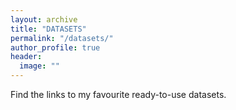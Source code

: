 ```yaml
---
layout: archive
title: "DATASETS"
permalink: "/datasets/"
author_profile: true
header:
  image: ""
---
```


Find the links to my favourite ready-to-use datasets.